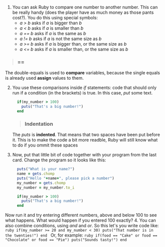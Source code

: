1. You can ask Ruby to compare one number to another number. This can be really handy (does the player have as much money as those pants cost?). You do this using special symbols:
     * *a > b* asks if *a* is bigger than *b*
     * *a < b* asks if *a* is smaller than *b*
     * *a == b* asks if *a* is the same as *b*
     * *a != b* asks if *a* is not the same size as *b*
     * *a >= b* asks if *a* is bigger than, or the same size as *b*
     * *a <= b* asks if *a* is smaller than, or the same size as *b*  

 > ### ==
The double-equals is used to **compare** variables, because the single equals is already used **assign** values to them.

2. You use these comparisons inside *if* statements: code that should only run if a condition (in the brackets) is true. In this case, *put* some text.
    ```ruby
      if(my_number > 100)
        puts("That's a big number!")
      end
    ```
    > ### Indentation
    The *puts* is **indented**. That means that two spaces have been put before it.
    This is to make the code a bit more readble, Ruby will still know what to do if you ommit these spaces

3. Now, put that little bit of code together with your program from the last card. Change the program so it looks like this:
    ```ruby
      puts("What is your name?")
      name = gets.chomp
      puts("Hello "+name+", please pick a number")
      my_number = gets.chomp
      my_number = my_number.to_i

      if(my_number > 100)
        puts("That's a big number!")
      end
    ```
Now run it and try entering different numbers, above and below 100 to see what happens. What would happen if you entered 100 exactly?
4. You can also combine conditions, using *and* and *or*. So this let's you write code like:
    ```ruby
      if(my_number >= 20 and my_number < 30)
        puts("That number is in the twenties!")
      end
    ```
    Or, for example:
    ```ruby
      if(food == "Cake" or food == "Chocolate" or food == "Pie")
        puts("Sounds tasty!")
      end
    ```
